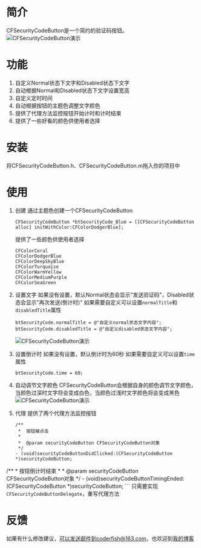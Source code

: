 # 简介
CFSecurityCodeButton是一个简约的验证码按钮。
![CFSecurityCodeButton演示](http://7xnrog.com1.z0.glb.clouddn.com/github_iOS-CFSecurityCodeButton-show.gif)

# 功能
1. 自定义Normal状态下文字和Disabled状态下文字
2. 自动根据Normal和Disabled状态下文字设置宽高
3. 自定义定时时间
4. 自动根据按钮的主题色调整文字颜色
5. 提供了代理方法监控按钮开始计时和计时结束
6. 提供了一些好看的颜色供使用者选择

# 安装
将CFSecurityCodeButton.h、CFSecurityCodeButton.m拖入你的项目中


# 使用
1. 创建
	通过主题色创建一个CFSecurityCodeButton

	```
	CFSecurityCodeButton *btSecurityCode_Blue = [[CFSecurityCodeButton alloc] initWithColor:CFColorDodgerBlue];
	```
	提供了一些颜色供使用者选择
	
	```
	CFColorCoral
	CFColorDodgerBlue
	CFColorDeepSkyBlue
	CFColorTurquoise
	CFColorWarmYellow
	CFColorMediumPurple
	CFColorSeaGreen
	```

2. 设置文字
	如果没有设置，默认Normal状态会显示"发送验证码"，Disabled状态会显示"再次发送(倒计时)"
	如果需要自定义可以设置`normalTitle`和`disabledTitle`属性
	
	```
	btSecurityCode.normalTitle = @"自定义normal状态文字内容";
	btSecurityCode.disabledTitle = @"自定义disabled状态文字内容";
	```
	![CFSecurityCodeButton演示](http://7xnrog.com1.z0.glb.clouddn.com/github_iOS-CFSecurityCodeButton-02.png)
	
3. 设置倒计时
	如果没有设置，默认倒计时为60秒
	如果需要自定义可以设置`time`属性
	
	```
	btSecurityCode.time = 60;
	```

4. 自动调节文字颜色
	CFSecurityCodeButton会根据自身的颜色调节文字颜色，当颜色过深时文字将会变成白色，当颜色过浅时文字颜色将会变成黑色
	![CFSecurityCodeButton演示](http://7xnrog.com1.z0.glb.clouddn.com/github_iOS-CFSecurityCodeButton-03.png)

5. 代理
	提供了两个代理方法监控按钮
	
	```
	/**
	 *  按钮被点击
	 *
	 *  @param securityCodeButton CFSecurityCodeButton对象
	 */
	- (void)securityCodeButtonDidClicked:(CFSecurityCodeButton *)securityCodeButton;
/**
	 *  按钮倒计时结束
	 *
	 *  @param securityCodeButton CFSecurityCodeButton对象
 */
	- (void)securityCodeButtonTimingEnded:(CFSecurityCodeButton *)securityCodeButton;
	```
	只需要实现`CFSecurityCodeButtonDelegate`，重写代理方法


# 反馈
如果有什么修改建议，可以发送邮件到coderfish@163.com，也欢迎到[我的博客](http://zhoulingyu.com)